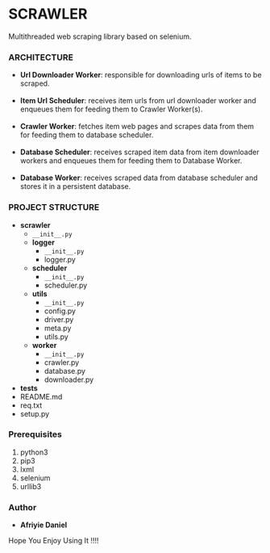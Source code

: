 # SCRAWLER
Multithreaded web scraping library based on selenium.

### ARCHITECTURE

- **Url Downloader Worker**: responsible for downloading urls of items to be scraped.
<br><br>
- **Item Url Scheduler**: receives item urls from url downloader worker and enqueues them for feeding them to Crawler Worker(s).
<br><br>
- **Crawler Worker**: fetches item web pages and scrapes data from them for feeding them to database scheduler.
<br><br>
- **Database Scheduler**: receives scraped item data from item downloader workers and enqueues them for feeding them to Database Worker.
<br><br>
- **Database Worker**: receives scraped data from database scheduler and stores it in a persistent database.


### PROJECT STRUCTURE
- **scrawler**
    - `__init__.py`
    - **logger**
        - `__init__.py`
        - logger.py
    - **scheduler**
        - `__init__.py`
        - scheduler.py
    - **utils**
        - `__init__.py`
        - config.py
        - driver.py
        - meta.py
        - utils.py
    - **worker**
        - `__init__.py`
        - crawler.py
        - database.py
        - downloader.py
- **tests**
- README.md
- req.txt
- setup.py

### Prerequisites
1. python3 
2. pip3
3. lxml
4. selenium
5. urllib3

### Author

* **Afriyie Daniel**

Hope You Enjoy Using It !!!!
